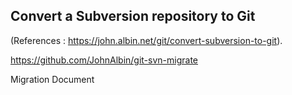 
Convert a Subversion repository to Git
--------------------------------------
(References : https://john.albin.net/git/convert-subversion-to-git).

https://github.com/JohnAlbin/git-svn-migrate

Migration Document
